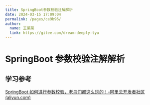 ```yaml
---
title: SpringBoot参数校验注解解析
date: 2024-03-15 17:09:04
permalink: /pages/ce9b96/
author: 
  name: 王菜菜
  link: https://gitee.com/dream-deeply-tyu
---
```

# SpringBoot 参数校验注解解析







## 学习参考

[SpringBoot 如何进行参数校验，老鸟们都这么玩的！-阿里云开发者社区 (aliyun.com)](https://developer.aliyun.com/article/786719)